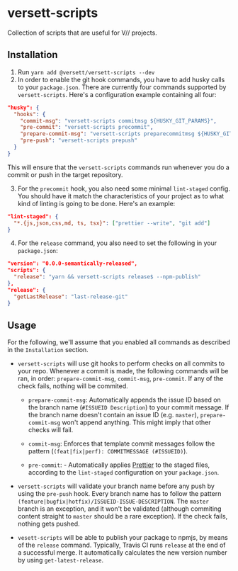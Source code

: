# versett-scripts

Collection of scripts that are useful for V// projects.

## Installation

1. Run `yarn add @versett/versett-scripts --dev`
2. In order to enable the git hook commands, you have to add husky calls to your `package.json`. There are currently four commands supported by `versett-scripts`. Here's a configuration example containing all four:

```json
"husky": {
  "hooks": {
    "commit-msg": "versett-scripts commitmsg ${HUSKY_GIT_PARAMS}",
    "pre-commit": "versett-scripts precommit",
    "prepare-commit-msg": "versett-scripts preparecommitmsg ${HUSKY_GIT_PARAMS}",
    "pre-push": "versett-scripts prepush"
  }
}
```

This will ensure that the `versett-scripts` commands run whenever you do a commit or push in the target repository.

3. For the `precommit` hook, you also need some minimal `lint-staged` config. You should have it match the characteristics of your project as to what kind of linting is going to be done. Here's an example:

```json
"lint-staged": {
  "*.{js,json,css,md, ts, tsx}": ["prettier --write", "git add"]
}
```

4. For the `release` command, you also need to set the following in your `package.json`:

```json
"version": "0.0.0-semantically-released",
"scripts": {
  "release": "yarn && versett-scripts release$ --npm-publish"
},
"release": {
  "getLastRelease": "last-release-git"
}
```

## Usage

For the following, we'll assume that you enabled all commands as described in the `Installation` section.

- `versett-scripts` will use git hooks to perform checks on all commits to your repo. Whenever a commit is made, the following commands will be ran, in order: `prepare-commit-msg`, `commit-msg`, `pre-commit`. If any of the check fails, nothing will be commited.

  - `prepare-commit-msg`: Automatically appends the issue ID based on the branch name (`#ISSUEID Description`) to your commit message. If the branch name doesn't contain an issue ID (e.g. `master`), `prepare-commit-msg` won't append anything. This might imply that other checks will fail.

  - `commit-msg`: Enforces that template commit messages follow the pattern (`(feat|fix|perf): COMMITMESSAGE (#ISSUEID)`).

  - `pre-commit`: - Automatically applies [Prettier](https://github.com/prettier/prettier) to the staged files, according to the `lint-staged` configuration on your `package.json`.

- `versett-scripts` will validate your branch name before any push by using the `pre-push` hook. Every branch name has to follow the pattern `(feature|bugfix|hotfix)/ISSUEID-ISSUE-DESCRIPTION`. The `master` branch is an exception, and it won't be validated (although commiting content straight to `master` should be a rare exception). If the check fails, nothing gets pushed.

- `vesett-scripts` will be able to publish your package to npmjs, by means of the `release` command. Typically, Travis CI runs `release` at the end of a successful merge. It automatically calculates the new version number by using `get-latest-release`.
